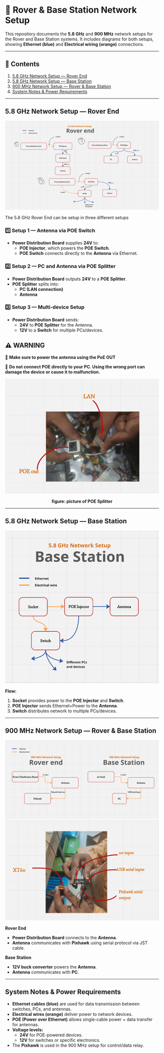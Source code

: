 # 📡 Rover & Base Station Network Setup

This repository documents the **5.8 GHz** and **900 MHz** network setups for the Rover and Base Station systems.
It includes diagrams for both setups, showing **Ethernet (blue)** and **Electrical wiring (orange)** connections.

---

## 📑 Contents
1. [5.8 GHz Network Setup — Rover End](#58-ghz-network-setup--rover-end)
2. [5.8 GHz Network Setup — Base Station](#58-ghz-network-setup--base-station)
3. [900 MHz Network Setup — Rover & Base Station](#900-mhz-network-setup--rover--base-station)
4. [System Notes & Power Requirements](#system-notes--power-requirements)

---

## 5.8 GHz Network Setup — Rover End
![5.8 GHz Rover End](images/5.8_GHz_rover.png)

The 5.8 GHz Rover End can be setup in three different setups

### 1️⃣ Setup 1 — Antenna via POE Switch
- **Power Distribution Board** supplies **24V** to:
  - **POE Injector**, which powers the **POE Switch**.
  - **POE Switch** connects directly to the **Antenna** via Ethernet.

### 2️⃣ Setup 2 — PC and Antenna via POE Splitter
- **Power Distribution Board** outputs **24V** to a **POE Splitter**.
- **POE Splitter** splits into:
  - **PC (LAN connection)**
  - **Antenna**

### 3️⃣ Setup 3 — Multi-device Setup
- **Power Distribution Board** sends:
  - **24V** to **POE Splitter** for the Antenna.
  - **12V** to a **Switch** for multiple PCs/devices.

## ⚠️ **WARNING**

🚨 **Make sure to power the antenna using the PoE OUT**

🚨 **Do not connect POE directly to your PC. Using the wrong port can damage the device or cause it to malfunction.**

![PoE Injector and Splitter](images/poe_injector.png)

<p align="center">
  <strong>figure: picture of POE Splitter</strong> 
</p>

---

## 5.8 GHz Network Setup — Base Station
![5.8 GHz Base Station](images/58ghz_base.png)

**Flow:**  
1. **Socket** provides power to the **POE Injector** and **Switch**.  
2. **POE Injector** sends Ethernet+Power to the **Antenna**.  
3. **Switch** distributes network to multiple PCs/devices.  

---

## 900 MHz Network Setup — Rover & Base Station
![900 MHz Rover + Base](images/900mhz_rover_base.png)
![p900 connector and xt60](images/p900_connector_xt60.png)

**Rover End**
- **Power Distribution Board** connects to the **Antenna**.
- **Antenna** communicates with **Pixhawk** using serial protocol via JST cable.

**Base Station**
- **12V buck converter** powers the **Antenna**.
- **Antenna** communicates with **PC**.

---

## System Notes & Power Requirements
- **Ethernet cables (blue)** are used for data transmission between switches, PCs, and antennas.
- **Electrical wires (orange)** deliver power to network devices.
- **POE (Power over Ethernet)** allows single-cable power + data transfer for antennas.
- **Voltage levels:**
  - **24V** for POE-powered devices.
  - **12V** for switches or specific electronics.
- The **Pixhawk** is used in the 900 MHz setup for control/data relay.


